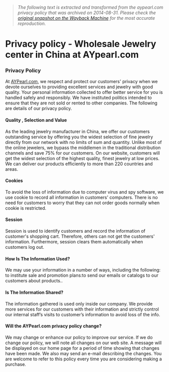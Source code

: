 > *The following text is extracted and transformed from the aypearl.com privacy policy that was archived on 2014-08-31. Please check the [original snapshot on the Wayback Machine](https://web.archive.org/web/20140831195409id_/http%3A//www.aypearl.com/help/privacy.html) for the most accurate reproduction.*

# Privacy policy - Wholesale Jewelry center in China at AYpearl.com

### Privacy Policy 

At [AYPearl.com](http://www.aypearl.com/), we respect and protect our customers' privacy when we devote ourselves to providing excellent services and jewelry with good quality. Your personal information collected to offer better service for you is handled safely and responsibly. We have instituted politics intended to ensure that they are not sold or rented to other companies. The following are details of our privacy policy. 

#### Quality , Selection and Value 

As the leading jewelry manufacturer in China, we offer our customers outstanding service by offering you the widest selection of fine jewelry directly from our network with no limits of sum and quantity. Unlike most of the online jewelers, we bypass the middlemen in the traditional distribution channels and save 75% for our customers. On our website, customers will get the widest selection of the highest quality, finest jewelry at low prices. We can deliver our products efficiently to more than 220 countries and areas.

#### Cookies

To avoid the loss of information due to computer virus and spy software, we use cookie to record all information in customers' computers. There is no need for customers to worry that they can not order goods normally when cookie is restricted.

#### Session

Session is used to identify customers and record the information of customer's shopping cart. Therefore, others can not get the customers' information. Furthermore, session clears them automatically when customers log out. 

#### How Is The Information Used?

We may use your information in a number of ways, including the following: to institute sale and promotion plans:to send our emails or catalogs to our customers about products..

#### Is The Information Shared?

The information gathered is used only inside our company. We provide more services for our customers with their information and strictly control our internal staff’s visits to customer’s information to avoid loss of the info.

#### Will the AYPearl.com privacy policy change?

We may change or enhance our policy to improve our service. If we do change our policy, we will note all changes on our web site. A message will be displayed on our home page for a period of time showing that changes have been made. We also may send an e-mail describing the changes. You are welcome to refer to this policy every time you are considering making a purchase.
